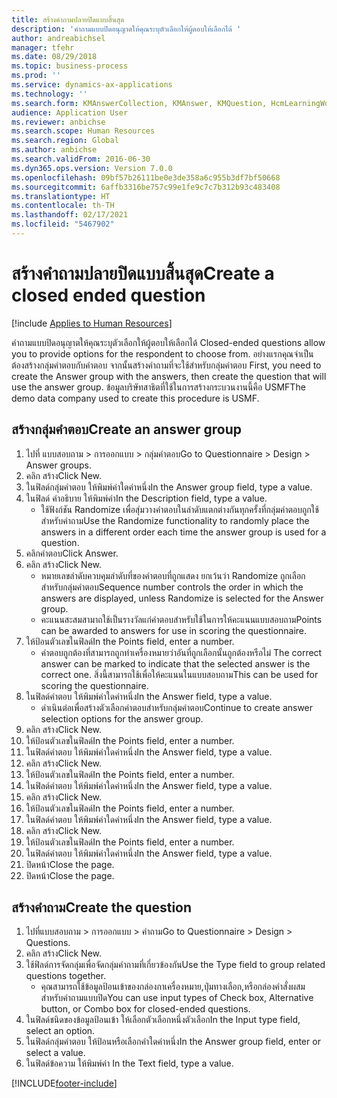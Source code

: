 ```yaml
---
title: สร้างคำถามปลายปิดแบบสิ้นสุด
description: 'คำถามแบบปิดอนุญาตให้คุณระบุตัวเลือกให้ผู้ตอบให้เลือกได้ '
author: andreabichsel
manager: tfehr
ms.date: 08/29/2018
ms.topic: business-process
ms.prod: ''
ms.service: dynamics-ax-applications
ms.technology: ''
ms.search.form: KMAnswerCollection, KMAnswer, KMQuestion, HcmLearningWorkspace
audience: Application User
ms.reviewer: anbichse
ms.search.scope: Human Resources
ms.search.region: Global
ms.author: anbichse
ms.search.validFrom: 2016-06-30
ms.dyn365.ops.version: Version 7.0.0
ms.openlocfilehash: 09bf57b26111be0e3de358a6c955b3df7bf50668
ms.sourcegitcommit: 6affb3316be757c99e1fe9c7c7b312b93c483408
ms.translationtype: HT
ms.contentlocale: th-TH
ms.lasthandoff: 02/17/2021
ms.locfileid: "5467902"
---
```

# <a name="create-a-closed-ended-question"></a><span data-ttu-id="5b2bb-103">สร้างคำถามปลายปิดแบบสิ้นสุด</span><span class="sxs-lookup"><span data-stu-id="5b2bb-103">Create a closed ended question</span></span>

[!include [Applies to Human Resources](../includes/applies-to-hr.md)]



<span data-ttu-id="5b2bb-104">คำถามแบบปิดอนุญาตให้คุณระบุตัวเลือกให้ผู้ตอบให้เลือกได้ </span><span class="sxs-lookup"><span data-stu-id="5b2bb-104">Closed-ended questions allow you to provide options for the respondent to choose from.</span></span> <span data-ttu-id="5b2bb-105">อย่างแรกคุณจำเป็นต้องสร้างกลุ่มคำตอบกับคำตอบ จากนั้นสร้างคำถามที่จะใช้สำหรับกลุ่มคำตอบ </span><span class="sxs-lookup"><span data-stu-id="5b2bb-105">First, you need to create the Answer group with the answers, then create the question that will use the answer group.</span></span> <span data-ttu-id="5b2bb-106">ข้อมูลบริษัทสาธิตที่ใช้ในการสร้างกระบวนงานนี้คือ USMF</span><span class="sxs-lookup"><span data-stu-id="5b2bb-106">The demo data company used to create this procedure is USMF.</span></span>


## <a name="create-an-answer-group"></a><span data-ttu-id="5b2bb-107">สร้างกลุ่มคำตอบ</span><span class="sxs-lookup"><span data-stu-id="5b2bb-107">Create an answer group</span></span>
1. <span data-ttu-id="5b2bb-108">ไปที่ แบบสอบถาม > การออกแบบ > กลุ่มคำตอบ</span><span class="sxs-lookup"><span data-stu-id="5b2bb-108">Go to Questionnaire > Design > Answer groups.</span></span>
2. <span data-ttu-id="5b2bb-109">คลิก สร้าง</span><span class="sxs-lookup"><span data-stu-id="5b2bb-109">Click New.</span></span>
3. <span data-ttu-id="5b2bb-110">ในฟิลด์กลุ่มคำตอบ ให้พิมพ์ค่าใดค่าหนึ่ง</span><span class="sxs-lookup"><span data-stu-id="5b2bb-110">In the Answer group field, type a value.</span></span>
4. <span data-ttu-id="5b2bb-111">ในฟิลด์ คำอธิบาย ให้พิมพ์ค่า</span><span class="sxs-lookup"><span data-stu-id="5b2bb-111">In the Description field, type a value.</span></span>
    * <span data-ttu-id="5b2bb-112">ใช้ฟังก์ชัน Randomize เพื่อสุ่มวางคำตอบในลำดับแตกต่างกันทุกครั้งที่กลุ่มคำตอบถูกใช้สำหรับคำถาม</span><span class="sxs-lookup"><span data-stu-id="5b2bb-112">Use the Randomize functionality to randomly place the answers in a different order each time the answer group is used for a question.</span></span>  
5. <span data-ttu-id="5b2bb-113">คลิกคำตอบ</span><span class="sxs-lookup"><span data-stu-id="5b2bb-113">Click Answer.</span></span>
6. <span data-ttu-id="5b2bb-114">คลิก สร้าง</span><span class="sxs-lookup"><span data-stu-id="5b2bb-114">Click New.</span></span>
    * <span data-ttu-id="5b2bb-115">หมายเลขลำดับควบคุมลำดับที่ของคำตอบที่ถูกแสดง ยกเว้นว่า Randomize ถูกเลือกสำหรับกลุ่มคำตอบ</span><span class="sxs-lookup"><span data-stu-id="5b2bb-115">Sequence number controls the order in which the answers are displayed, unless Randomize is selected for the Answer group.</span></span>  
    * <span data-ttu-id="5b2bb-116">คะแนนสะสมสามาถใช้เป็นรางวัลแก่คำตอบสำหรับใช้ในการให้คะแนนแบบสอบถาม</span><span class="sxs-lookup"><span data-stu-id="5b2bb-116">Points can be awarded to answers for use in scoring the questionnaire.</span></span>  
7. <span data-ttu-id="5b2bb-117">ให้ป้อนตัวเลขในฟิลด์</span><span class="sxs-lookup"><span data-stu-id="5b2bb-117">In the Points field, enter a number.</span></span>
    * <span data-ttu-id="5b2bb-118">คำตอบถูกต้องที่สามารถถูกทำเครื่องหมายว่าอันที่ถูกเลือกนั้นถูกต้องหรือไม่ </span><span class="sxs-lookup"><span data-stu-id="5b2bb-118">The correct answer can be marked to indicate that the selected answer is the correct one.</span></span> <span data-ttu-id="5b2bb-119">สิ่งนี้สามารถใช้เพื่อให้คะแนนในแบบสอบถาม</span><span class="sxs-lookup"><span data-stu-id="5b2bb-119">This can be used for scoring the questionnaire.</span></span>  
8. <span data-ttu-id="5b2bb-120">ในฟิลด์คำตอบ ให้พิมพ์ค่าใดค่าหนึ่ง</span><span class="sxs-lookup"><span data-stu-id="5b2bb-120">In the Answer field, type a value.</span></span>
    * <span data-ttu-id="5b2bb-121">ดำเนินต่อเพื่อสร้างตัวเลือกคำตอบสำหรับกลุ่มคำตอบ</span><span class="sxs-lookup"><span data-stu-id="5b2bb-121">Continue to create answer selection options for the answer group.</span></span>  
9. <span data-ttu-id="5b2bb-122">คลิก สร้าง</span><span class="sxs-lookup"><span data-stu-id="5b2bb-122">Click New.</span></span>
10. <span data-ttu-id="5b2bb-123">ให้ป้อนตัวเลขในฟิลด์</span><span class="sxs-lookup"><span data-stu-id="5b2bb-123">In the Points field, enter a number.</span></span>
11. <span data-ttu-id="5b2bb-124">ในฟิลด์คำตอบ ให้พิมพ์ค่าใดค่าหนึ่ง</span><span class="sxs-lookup"><span data-stu-id="5b2bb-124">In the Answer field, type a value.</span></span>
12. <span data-ttu-id="5b2bb-125">คลิก สร้าง</span><span class="sxs-lookup"><span data-stu-id="5b2bb-125">Click New.</span></span>
13. <span data-ttu-id="5b2bb-126">ให้ป้อนตัวเลขในฟิลด์</span><span class="sxs-lookup"><span data-stu-id="5b2bb-126">In the Points field, enter a number.</span></span>
14. <span data-ttu-id="5b2bb-127">ในฟิลด์คำตอบ ให้พิมพ์ค่าใดค่าหนึ่ง</span><span class="sxs-lookup"><span data-stu-id="5b2bb-127">In the Answer field, type a value.</span></span>
15. <span data-ttu-id="5b2bb-128">คลิก สร้าง</span><span class="sxs-lookup"><span data-stu-id="5b2bb-128">Click New.</span></span>
16. <span data-ttu-id="5b2bb-129">ให้ป้อนตัวเลขในฟิลด์</span><span class="sxs-lookup"><span data-stu-id="5b2bb-129">In the Points field, enter a number.</span></span>
17. <span data-ttu-id="5b2bb-130">ในฟิลด์คำตอบ ให้พิมพ์ค่าใดค่าหนึ่ง</span><span class="sxs-lookup"><span data-stu-id="5b2bb-130">In the Answer field, type a value.</span></span>
18. <span data-ttu-id="5b2bb-131">คลิก สร้าง</span><span class="sxs-lookup"><span data-stu-id="5b2bb-131">Click New.</span></span>
19. <span data-ttu-id="5b2bb-132">ให้ป้อนตัวเลขในฟิลด์</span><span class="sxs-lookup"><span data-stu-id="5b2bb-132">In the Points field, enter a number.</span></span>
20. <span data-ttu-id="5b2bb-133">ในฟิลด์คำตอบ ให้พิมพ์ค่าใดค่าหนึ่ง</span><span class="sxs-lookup"><span data-stu-id="5b2bb-133">In the Answer field, type a value.</span></span>
21. <span data-ttu-id="5b2bb-134">ปิดหน้า</span><span class="sxs-lookup"><span data-stu-id="5b2bb-134">Close the page.</span></span>
22. <span data-ttu-id="5b2bb-135">ปิดหน้า</span><span class="sxs-lookup"><span data-stu-id="5b2bb-135">Close the page.</span></span>

## <a name="create-the-question"></a><span data-ttu-id="5b2bb-136">สร้างคำถาม</span><span class="sxs-lookup"><span data-stu-id="5b2bb-136">Create the question</span></span>
1. <span data-ttu-id="5b2bb-137">ไปที่แบบสอบถาม > การออกแบบ > คำถาม</span><span class="sxs-lookup"><span data-stu-id="5b2bb-137">Go to Questionnaire > Design > Questions.</span></span>
2. <span data-ttu-id="5b2bb-138">คลิก สร้าง</span><span class="sxs-lookup"><span data-stu-id="5b2bb-138">Click New.</span></span>
3. <span data-ttu-id="5b2bb-139">ใช้ฟิลด์การจัดกลุ่มเพื่อจัดกลุ่มคำถามที่เกี่ยวข้องกัน</span><span class="sxs-lookup"><span data-stu-id="5b2bb-139">Use the Type field to group related questions together.</span></span>
    * <span data-ttu-id="5b2bb-140">คุณสามารถใช้ข้อมูลป้อนเข้าของกล่องกาเครื่องหมาย,ปุ่มทางเลือก,หรือกล่องคำสั่งผสมสำหรับคำถามแบบปิด</span><span class="sxs-lookup"><span data-stu-id="5b2bb-140">You can use input types of Check box, Alternative button, or Combo box for closed-ended questions.</span></span>  
4. <span data-ttu-id="5b2bb-141">ในฟิลด์ชนิดของข้อมูลป้อนเข้า ให้เลือกตัวเลือกหนึ่งตัวเลือก</span><span class="sxs-lookup"><span data-stu-id="5b2bb-141">In the Input type field, select an option.</span></span>
5. <span data-ttu-id="5b2bb-142">ในฟิลด์กลุ่มคำตอบ ให้ป้อนหรือเลือกค่าใดค่าหนึ่ง</span><span class="sxs-lookup"><span data-stu-id="5b2bb-142">In the Answer group field, enter or select a value.</span></span>
6. <span data-ttu-id="5b2bb-143">ในฟิลด์ข้อความ ให้พิมพ์ค่า </span><span class="sxs-lookup"><span data-stu-id="5b2bb-143">In the Text field, type a value.</span></span>



[!INCLUDE[footer-include](../includes/footer-banner.md)]